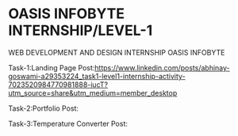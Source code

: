 # OASIS INFOBYTE INTERNSHIP/LEVEL-1
 WEB DEVELOPMENT AND DESIGN INTERNSHIP OASIS INFOBYTE

Task-1:Landing Page
Post:https://www.linkedin.com/posts/abhinay-goswami-a29353224_task1-level1-internship-activity-7023520984770981888-iucT?utm_source=share&utm_medium=member_desktop


Task-2:Portfolio
Post:


Task-3:Temperature Converter
Post:
